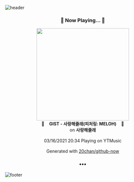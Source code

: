 ![header](https://capsule-render.vercel.app/api?type=wave&height=170&section=header&text=Hi.%20I'm%20SHIFT&fontColor=090707&fontAlignX=45&fontAlignY=65&fontSize=100)

<h3 align="center">🎵 Now Playing... 🎵</h3>
<p align="center">
  <a href="https://music.youtube.com/watch?v=NV2Dlbg_F_E">
    <img width="300" src="https://lh3.googleusercontent.com/M21Tzzxp57ziZMaRI_G9vNjwFyyqbG6928DzT_DPvcbutGQGHLIMt3xJWHnGLx9UbIgAOE2fm1fqqNO0">
  </a>
  <br>
  🎵&nbsp&nbsp&nbsp <b>GIST - 사랑해줄래(피처링: MELOH)</b> &nbsp&nbsp&nbsp🎵
  <br>
  on <b>사랑해줄래</b>
  
  <br />
  <br />
  03/16/2021 20:34 Playing on YTMusic
  <br />
  <br />
  Generated with <a href="https://github.com/20chan/github-now">20chan/github-now</a>
</p>

<h3 align="center">•••</h3>

![footer](https://capsule-render.vercel.app/api?type=wave&height=150&section=footer)
